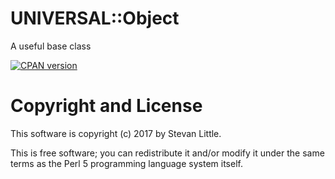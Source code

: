 # UNIVERSAL::Object

A useful base class

[![CPAN version](https://badge.fury.io/pl/UNIVERSAL-Object.svg)](https://metacpan.org/pod/UNIVERSAL-Object)

# Copyright and License

This software is copyright (c) 2017 by Stevan Little.

This is free software; you can redistribute it and/or modify it under
the same terms as the Perl 5 programming language system itself.
